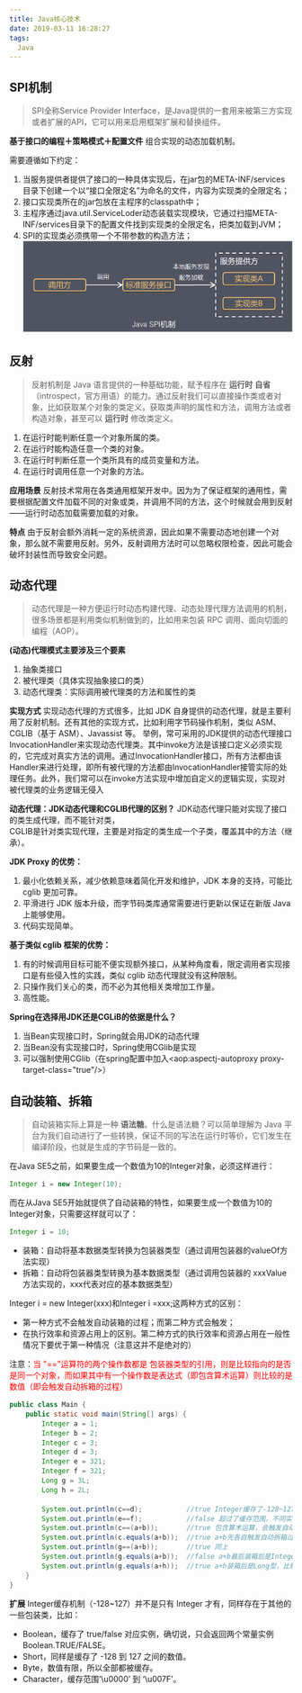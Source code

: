 ```yaml
---
title: Java核心技术
date: 2019-03-11 16:28:27
tags:
  Java
---
```

## SPI机制
> SPI全称Service Provider Interface，是Java提供的一套用来被第三方实现或者扩展的API，它可以用来启用框架扩展和替换组件。

**基于接口的编程＋策略模式＋配置文件** 组合实现的动态加载机制。

需要遵循如下约定：

1. 当服务提供者提供了接口的一种具体实现后，在jar包的META-INF/services目录下创建一个以“接口全限定名”为命名的文件，内容为实现类的全限定名；
2. 接口实现类所在的jar包放在主程序的classpath中；
3. 主程序通过java.util.ServiceLoder动态装载实现模块，它通过扫描META-INF/services目录下的配置文件找到实现类的全限定名，把类加载到JVM；
4. SPI的实现类必须携带一个不带参数的构造方法；
![配置规则对象UML图](Java核心技术/spi.png)

## 反射
> 反射机制是 Java 语言提供的一种基础功能，赋予程序在 **运行时** **自省**（introspect，官方用语）的能力。通过反射我们可以直接操作类或者对象，比如获取某个对象的类定义，获取类声明的属性和方法，调用方法或者构造对象，甚至可以 **运行时** 修改类定义。

1. 在运行时能判断任意一个对象所属的类。
2. 在运行时能构造任意一个类的对象。
3. 在运行时判断任意一个类所具有的成员变量和方法。
4. 在运行时调用任意一个对象的方法。

**应用场景**
反射技术常用在各类通用框架开发中。因为为了保证框架的通用性，需要根据配置文件加载不同的对象或类，并调用不同的方法，这个时候就会用到反射——运行时动态加载需要加载的对象。

**特点**
由于反射会额外消耗一定的系统资源，因此如果不需要动态地创建一个对象，那么就不需要用反射。另外，反射调用方法时可以忽略权限检查，因此可能会破坏封装性而导致安全问题。



## 动态代理
> 动态代理是一种方便运行时动态构建代理、动态处理代理方法调用的机制，很多场景都是利用类似机制做到的，比如用来包装 RPC 调用、面向切面的编程（AOP）。


**(动态)代理模式主要涉及三个要素**
1. 抽象类接口
2. 被代理类（具体实现抽象接口的类）
3. 动态代理类：实际调用被代理类的方法和属性的类

**实现方式**
实现动态代理的方式很多，比如 JDK 自身提供的动态代理，就是主要利用了反射机制。还有其他的实现方式，比如利用字节码操作机制，类似 ASM、CGLIB（基于 ASM）、Javassist 等。
举例，常可采用的JDK提供的动态代理接口InvocationHandler来实现动态代理类。其中invoke方法是该接口定义必须实现的，它完成对真实方法的调用。通过InvocationHandler接口，所有方法都由该Handler来进行处理，即所有被代理的方法都由InvocationHandler接管实际的处理任务。此外，我们常可以在invoke方法实现中增加自定义的逻辑实现，实现对被代理类的业务逻辑无侵入

**动态代理：JDK动态代理和CGLIB代理的区别？**
JDK动态代理只能对实现了接口的类生成代理，而不能针对类，<br />
CGLIB是针对类实现代理，主要是对指定的类生成一个子类，覆盖其中的方法（继承）。

**JDK Proxy 的优势：**
1. 最小化依赖关系，减少依赖意味着简化开发和维护，JDK 本身的支持，可能比 cglib 更加可靠。
2. 平滑进行 JDK 版本升级，而字节码类库通常需要进行更新以保证在新版 Java 上能够使用。
3. 代码实现简单。

**基于类似 cglib 框架的优势：**

1. 有的时候调用目标可能不便实现额外接口，从某种角度看，限定调用者实现接口是有些侵入性的实践，类似 cglib 动态代理就没有这种限制。
2. 只操作我们关心的类，而不必为其他相关类增加工作量。
3. 高性能。

**Spring在选择用JDK还是CGLiB的依据是什么？**
1. 当Bean实现接口时，Spring就会用JDK的动态代理
2. 当Bean没有实现接口时，Spring使用CGlib是实现
3. 可以强制使用CGlib（在spring配置中加入<aop:aspectj-autoproxy proxy-target-class="true"/>）

## 自动装箱、拆箱
> 自动装箱实际上算是一种 **语法糖**。什么是语法糖？可以简单理解为 Java 平台为我们自动进行了一些转换，保证不同的写法在运行时等价，它们发生在编译阶段，也就是生成的字节码是一致的。

在Java SE5之前，如果要生成一个数值为10的Integer对象，必须这样进行：
```java
Integer i = new Integer(10);
```
而在从Java SE5开始就提供了自动装箱的特性，如果要生成一个数值为10的Integer对象，只需要这样就可以了：
```java
Integer i = 10;
```

* 装箱：自动将基本数据类型转换为包装器类型（通过调用包装器的valueOf方法实现）
* 拆箱：自动将包装器类型转换为基本数据类型（通过调用包装器的 xxxValue方法实现的，xxx代表对应的基本数据类型）

Integer i = new Integer(xxx)和Integer i =xxx;这两种方式的区别：
* 第一种方式不会触发自动装箱的过程；而第二种方式会触发；
* 在执行效率和资源占用上的区别。第二种方式的执行效率和资源占用在一般性情况下要优于第一种情况（注意这并不是绝对的）

注意：<font color='red'>当 "=="运算符的两个操作数都是 包装器类型的引用，则是比较指向的是否是同一个对象，而如果其中有一个操作数是表达式（即包含算术运算）则比较的是数值（即会触发自动拆箱的过程）</font>
```java
public class Main {
    public static void main(String[] args) {
        Integer a = 1;
        Integer b = 2;
        Integer c = 3;
        Integer d = 3;
        Integer e = 321;
        Integer f = 321;
        Long g = 3L;
        Long h = 2L;

        System.out.println(c==d);           //true Integer缓存了-128~127，在该范围内返回的是同一个实例
        System.out.println(e==f);           //false 超过了缓存范围，不同实例
        System.out.println(c==(a+b));       //true 包含算术运算，会触发自动拆箱过程（会调用intValue方法），因此它们比较的是数值是否相等
        System.out.println(c.equals(a+b));  //true a+b先各自触发自动拆箱过程，再触发自动装箱过程，再进行equals比较
        System.out.println(g==(a+b));       //true 同上
        System.out.println(g.equals(a+b));  //false a+b最后装箱后是Integer型，Long型equals参数如果是非Long型则直接返回false
        System.out.println(g.equals(a+h));  //true a+h装箱后是Long型，比较的是数值
    }
}
```

**扩展**
Integer缓存机制（-128~127）并不是只有 Integer 才有，同样存在于其他的一些包装类，比如：
* Boolean，缓存了 true/false 对应实例，确切说，只会返回两个常量实例 Boolean.TRUE/FALSE。
* Short，同样是缓存了 -128 到 127 之间的数值。
* Byte，数值有限，所以全部都被缓存。
* Character，缓存范围’\u0000’ 到 ‘\u007F’。
